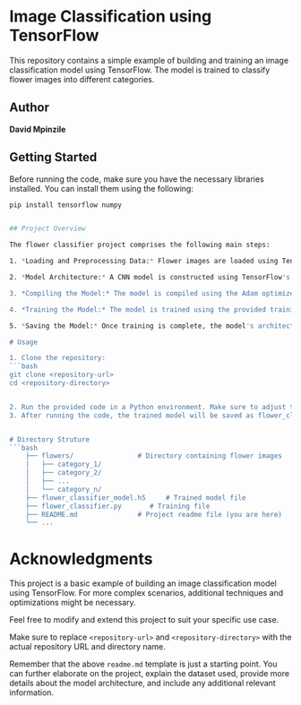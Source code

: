 # Image Classification using TensorFlow

This repository contains a simple example of building and training an image classification model using TensorFlow. The model is trained to classify flower images into different categories.

## Author

**David Mpinzile**

## Getting Started

Before running the code, make sure you have the necessary libraries installed. You can install them using the following:

```bash
pip install tensorflow numpy


## Project Overview

The flower classifier project comprises the following main steps:

1. *Loading and Preprocessing Data:* Flower images are loaded using TensorFlow's `ImageDataGenerator` with data augmentation techniques applied to enhance the model's ability to generalize from the limited training data.

2. *Model Architecture:* A CNN model is constructed using TensorFlow's Sequential API. The model architecture involves convolutional layers for feature extraction, max-pooling layers for down-sampling, and a fully connected layer for classification.

3. *Compiling the Model:* The model is compiled using the Adam optimizer and categorical cross-entropy loss function, which is suitable for multi-class classification tasks like this.

4. *Training the Model:* The model is trained using the provided training dataset. During training, the model's performance is monitored using a separate validation dataset to prevent overfitting.

5. *Saving the Model:* Once training is complete, the model's architecture and learned weights are saved in the `flower_classifier_model.h5` file. This saved model can be used for inference on new flower images.

# Usage

1. Clone the repository:
```bash
git clone <repository-url>
cd <repository-directory>


2. Run the provided code in a Python environment. Make sure to adjust the paths and hyperparameters according to your setup.
3. After running the code, the trained model will be saved as flower_classifier_model.h5.


# Directory Struture
```bash
	├── flowers/                # Directory containing flower images
	│   ├── category_1/
	│   ├── category_2/
	│   ├── ...
	│   └── category_n/
	├── flower_classifier_model.h5     # Trained model file
	├── flower_classifier.py 	   # Training file
	├── README.md               # Project readme file (you are here)
	└── ...
```

# Acknowledgments

This project is a basic example of building an image classification model using TensorFlow. For more complex scenarios, additional techniques and optimizations might be necessary.

Feel free to modify and extend this project to suit your specific use case.


Make sure to replace `<repository-url>` and `<repository-directory>` with the actual repository URL and directory name.

Remember that the above `readme.md` template is just a starting point. You can further elaborate on the project, explain the dataset used, provide more details about the model architecture, and include any additional relevant information.
